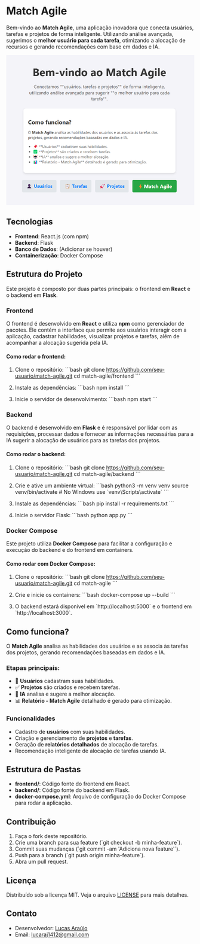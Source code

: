 ﻿# Match Agile

Bem-vindo ao **Match Agile**, uma aplicação inovadora que conecta usuários, tarefas e projetos de forma inteligente. Utilizando análise avançada, sugerimos o **melhor usuário para cada tarefa**, otimizando a alocação de recursos e gerando recomendações com base em dados e IA.

![Tela Principal](TelaPrincipalMatchAgile.png)

## Tecnologias

- **Frontend**: React.js (com npm)
- **Backend**: Flask
- **Banco de Dados**: (Adicionar se houver)
- **Containerização**: Docker Compose

## Estrutura do Projeto

Este projeto é composto por duas partes principais: o frontend em **React** e o backend em **Flask**.

### Frontend

O frontend é desenvolvido em **React** e utiliza **npm** como gerenciador de pacotes. Ele contém a interface que permite aos usuários interagir com a aplicação, cadastrar habilidades, visualizar projetos e tarefas, além de acompanhar a alocação sugerida pela IA.

#### Como rodar o frontend:

1. Clone o repositório:
   \`\`\`bash
   git clone https://github.com/seu-usuario/match-agile.git
   cd match-agile/frontend
   \`\`\`

2. Instale as dependências:
   \`\`\`bash
   npm install
   \`\`\`

3. Inicie o servidor de desenvolvimento:
   \`\`\`bash
   npm start
   \`\`\`

### Backend

O backend é desenvolvido em **Flask** e é responsável por lidar com as requisições, processar dados e fornecer as informações necessárias para a IA sugerir a alocação de usuários para as tarefas dos projetos.

#### Como rodar o backend:

1. Clone o repositório:
   \`\`\`bash
   git clone https://github.com/seu-usuario/match-agile.git
   cd match-agile/backend
   \`\`\`

2. Crie e ative um ambiente virtual:
   \`\`\`bash
   python3 -m venv venv
   source venv/bin/activate  # No Windows use \`venv\\Scripts\\activate\`
   \`\`\`

3. Instale as dependências:
   \`\`\`bash
   pip install -r requirements.txt
   \`\`\`

4. Inicie o servidor Flask:
   \`\`\`bash
   python app.py
   \`\`\`

### Docker Compose

Este projeto utiliza **Docker Compose** para facilitar a configuração e execução do backend e do frontend em containers.

#### Como rodar com Docker Compose:

1. Clone o repositório:
   \`\`\`bash
   git clone https://github.com/seu-usuario/match-agile.git
   cd match-agile
   \`\`\`

2. Crie e inicie os containers:
   \`\`\`bash
   docker-compose up --build
   \`\`\`

3. O backend estará disponível em \`http://localhost:5000\` e o frontend em \`http://localhost:3000\`.

## Como funciona?

O **Match Agile** analisa as habilidades dos usuários e as associa às tarefas dos projetos, gerando recomendações baseadas em dados e IA.

### Etapas principais:
- 📌 **Usuários** cadastram suas habilidades.
- ✅ **Projetos** são criados e recebem tarefas.
- 🤖 **IA** analisa e sugere a melhor alocação.
- 📊 **Relatório - Match Agile** detalhado é gerado para otimização.

### Funcionalidades

- Cadastro de **usuários** com suas habilidades.
- Criação e gerenciamento de **projetos** e **tarefas**.
- Geração de **relatórios detalhados** de alocação de tarefas.
- Recomendação inteligente de alocação de tarefas usando IA.

## Estrutura de Pastas

- **frontend/**: Código fonte do frontend em React.
- **backend/**: Código fonte do backend em Flask.
- **docker-compose.yml**: Arquivo de configuração do Docker Compose para rodar a aplicação.

## Contribuição

1. Faça o fork deste repositório.
2. Crie uma branch para sua feature (\`git checkout -b minha-feature\`).
3. Commit suas mudanças (\`git commit -am 'Adiciona nova feature'\`).
4. Push para a branch (\`git push origin minha-feature\`).
5. Abra um pull request.

## Licença

Distribuído sob a licença MIT. Veja o arquivo [LICENSE](LICENSE) para mais detalhes.

## Contato

- Desenvolvedor: [Lucas Araújo](https://github.com/LucasAraujoBR)
- Email: lucaraj1412@gmail.com
